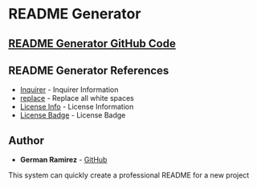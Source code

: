 # README Generator

## [README Generator GitHub Code](https://github.com/izaack89/code-base)

## README Generator References

- [Inquirer](https://www.digitalocean.com/community/tutorials/nodejs-interactive-command-line-prompts) - Inquirer Information
- [replace](https://flaviocopes.com/how-to-replace-whitespace-javascript/#:~:text=The%20%5Cs%20meta%20character%20in,occurrence%20of%20the%20white%20space) - Replace all white spaces
- [License Info](https://choosealicense.com/appendix/) - License Information
- [License Badge](https://shields.io/) - License Badge

## Author

- **German Ramirez** - [GitHub](https://github.com/izaack89/)

This system can quickly create a professional README for a new project

<!--  -->

<!-- -->

<!--  -->

<!--  -->
